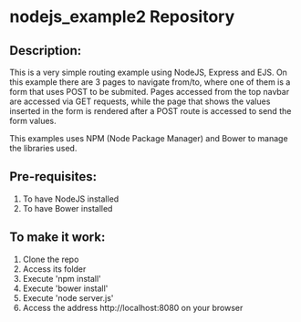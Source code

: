 # nodejs_example2 Repository

## Description:
  This is a very simple routing example using NodeJS, Express and EJS.
  On this example there are 3 pages to navigate from/to, where one of them is a form that uses POST to be submited.
  Pages accessed from the top navbar are accessed via GET requests, while the page that shows the values inserted in the form is rendered after a POST route is accessed to send the form values.

  This examples uses NPM (Node Package Manager) and Bower to manage the libraries used.

## Pre-requisites:
  1. To have NodeJS installed
  2. To have Bower installed

## To make it work:
  1. Clone the repo
  2. Access its folder
  3. Execute 'npm install'
  4. Execute 'bower install'
  5. Execute 'node server.js'
  5. Access the address http://localhost:8080 on your browser
